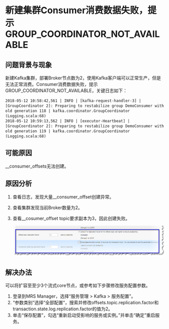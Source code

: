 # 新建集群Consumer消费数据失败，提示GROUP\_COORDINATOR\_NOT\_AVAILABLE<a name="ZH-CN_TOPIC_0183415853"></a>

## 问题背景与现象<a name="zh-cn_topic_0167275482_section3945184441312"></a>

新建Kafka集群，部署Broker节点数为2，使用Kafka客户端可以正常生产，但是无法正常消费。Consumer消费数据失败，提示GROUP\_COORDINATOR\_NOT\_AVAILABLE，关键日志如下：

```
2018-05-12 10:58:42,561 | INFO | [kafka-request-handler-3] | [GroupCoordinator 2]: Preparing to restabilize group DemoConsumer with old generation 118 | kafka.coordinator.GroupCoordinator (Logging.scala:68)
2018-05-12 10:59:13,562 | INFO | [executor-Heartbeat] | [GroupCoordinator 2]: Preparing to restabilize group DemoConsumer with old generation 119 | kafka.coordinator.GroupCoordinator (Logging.scala:68)
```

## 可能原因<a name="zh-cn_topic_0167275482_section116511152013"></a>

\_\_consumer\_offsets无法创建。

## 原因分析<a name="zh-cn_topic_0167275482_section19940122851412"></a>

1.  查看日志，发现大量\_\_consumer\_offset创建异常。
2.  查看集群发现当前Broker数量为2。

1.  查看\_\_cosumer\_offset topic要求副本为3，因此创建失败。

    ![](figures/zh-cn_image_0167276470.png)


## 解决办法<a name="zh-cn_topic_0167275482_section103311642181412"></a>

可以将扩容至至少3个流式core节点，或参考如下步骤修改服务配置参数。

1.  登录到MRS Manager，选择“服务管理 \> Kafka \> 服务配置”。
2.  “参数类别“选择“全部配置“，搜索并修改offsets.topic.replication.factor和transaction.state.log.replication.factor的值为2。
3.  单击“保存配置”，勾选“重新启动受影响的服务或实例。”并单击“确定”重启服务。

